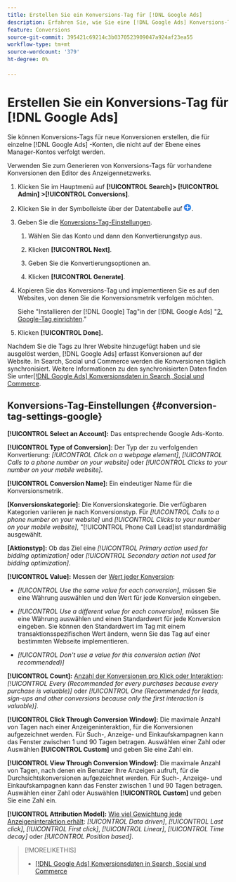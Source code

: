 ```yaml
---
title: Erstellen Sie ein Konversions-Tag für [!DNL Google Ads]
description: Erfahren Sie, wie Sie eine [!DNL Google Ads] Konversions-Tag.
feature: Conversions
source-git-commit: 395421c69214c3b0370523909047a924af23ea55
workflow-type: tm+mt
source-wordcount: '379'
ht-degree: 0%

---
```


# Erstellen Sie ein Konversions-Tag für [!DNL Google Ads]

Sie können Konversions-Tags für neue Konversionen erstellen, die für einzelne [!DNL Google Ads] -Konten, die nicht auf der Ebene eines Manager-Kontos verfolgt werden.

Verwenden Sie zum Generieren von Konversions-Tags für vorhandene Konversionen den Editor des Anzeigennetzwerks.

1. Klicken Sie im Hauptmenü auf **[!UICONTROL Search]> [!UICONTROL Admin] >[!UICONTROL Conversions]**.

1. Klicken Sie in der Symbolleiste über der Datentabelle auf ![Erstellen](/help/search-social-commerce/assets/add.png "Erstellen").

1. Geben Sie die [Konversions-Tag-Einstellungen](#conversion-tag-settings-google).

   1. Wählen Sie das Konto und dann den Konvertierungstyp aus.

   1. Klicken **[!UICONTROL Next]**.

   1. Geben Sie die Konvertierungsoptionen an.

   1. Klicken **[!UICONTROL Generate]**.

1. Kopieren Sie das Konversions-Tag und implementieren Sie es auf den Websites, von denen Sie die Konversionsmetrik verfolgen möchten.

   Siehe &quot;Installieren der [!DNL Google] Tag&quot;in der [!DNL Google Ads] &quot;[2. Google-Tag einrichten](https://support.google.com/google-ads/answer/12215519).&quot;

1. Klicken **[!UICONTROL Done].**

Nachdem Sie die Tags zu Ihrer Website hinzugefügt haben und sie ausgelöst werden, [!DNL Google Ads] erfasst Konversionen auf der Website. In Search, Social und Commerce werden die Konversionen täglich synchronisiert. Weitere Informationen zu den synchronisierten Daten finden Sie unter[[!DNL Google Ads] Konversionsdaten in Search, Social und Commerce](/help/search-social-commerce/campaign-management/introduction/google-conversion-data.md).

## Konversions-Tag-Einstellungen {#conversion-tag-settings-google}

**[!UICONTROL Select an Account]:** Das entsprechende Google Ads-Konto.

**[!UICONTROL Type of Conversion]:** Der Typ der zu verfolgenden Konvertierung: *[!UICONTROL Click on a webpage element]*, *[!UICONTROL Calls to a phone number on your website]* oder *[!UICONTROL Clicks to your number on your mobile website]*.

**[!UICONTROL Conversion Name]:** Ein eindeutiger Name für die Konversionsmetrik.

**\[Konversionskategorie\]:** Die Konversionskategorie. Die verfügbaren Kategorien variieren je nach Konversionstyp. Für *[!UICONTROL Calls to a phone number on your website]* und *[!UICONTROL Clicks to your number on your mobile website]*, &quot;[!UICONTROL Phone Call Lead]ist standardmäßig ausgewählt.

**\[Aktionstyp\]:** Ob das Ziel eine *[!UICONTROL Primary action used for bidding optimization]* oder *[!UICONTROL Secondary action not used for bidding optimization]*.

**[!UICONTROL Value]:** Messen der [Wert jeder Konversion](https://support.google.com/google-ads/answer/3419241):

* *[!UICONTROL Use the same value for each conversion],* müssen Sie eine Währung auswählen und den Wert für jede Konversion eingeben.

* *[!UICONTROL Use a different value for each conversion],* müssen Sie eine Währung auswählen und einen Standardwert für jede Konversion eingeben. Sie können den Standardwert im Tag mit einem transaktionsspezifischen Wert ändern, wenn Sie das Tag auf einer bestimmten Webseite implementieren.

* *[!UICONTROL Don't use a value for this conversion action (Not recommended)]*

**[!UICONTROL Count]:** [Anzahl der Konversionen pro Klick oder Interaktion](https://support.google.com/google-ads/answer/3438531): *[!UICONTROL Every (Recommended for every purchases because every purchase is valuable)]* oder *[!UICONTROL One (Recommended for leads, sign-ups and other conversions because only the first interaction is valuable)]*.

**[!UICONTROL Click Through Conversion Window]:** Die maximale Anzahl von Tagen nach einer Anzeigeninteraktion, für die Konversionen aufgezeichnet werden. Für Such-, Anzeige- und Einkaufskampagnen kann das Fenster zwischen 1 und 90 Tagen betragen. Auswählen einer Zahl oder Auswählen **[!UICONTROL Custom]** und geben Sie eine Zahl ein.

**[!UICONTROL View Through Conversion Window]:** Die maximale Anzahl von Tagen, nach denen ein Benutzer Ihre Anzeigen aufruft, für die Durchsichtskonversionen aufgezeichnet werden. Für Such-, Anzeige- und Einkaufskampagnen kann das Fenster zwischen 1 und 90 Tagen betragen. Auswählen einer Zahl oder Auswählen **[!UICONTROL Custom]** und geben Sie eine Zahl ein.

**[!UICONTROL Attribution Model]:** [Wie viel Gewichtung jede Anzeigeninteraktion erhält](https://support.google.com/google-ads/answer/6259715?sjid=8211249329930775138): *[!UICONTROL Data driven]*, *[!UICONTROL Last click]*, *[!UICONTROL First click]*, *[!UICONTROL Linear]*, *[!UICONTROL Time decay]* oder *[!UICONTROL Position based]*.

>[!MORELIKETHIS]
>
>* [[!DNL Google Ads] Konversionsdaten in Search, Social und Commerce](/help/search-social-commerce/campaign-management/introduction/google-conversion-data.md)
